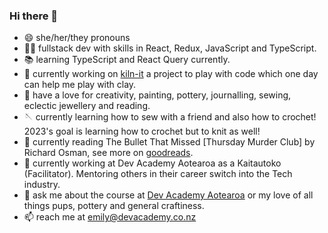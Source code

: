 ### Hi there 👋

- 😄 she/her/they pronouns
- 🧚🏼 fullstack dev with skills in React, Redux, JavaScript and TypeScript.
- 📚 learning TypeScript and React Query currently.
- 🔭 currently working on [kiln-it](https://github.com/emilyparkes/kiln-it) a project to play with code which one day can help me play with clay.
- 🎨 have a love for creativity, painting, pottery, journalling, sewing, eclectic jewellery and reading.
- 🪡 currently learning how to sew with a friend and also how to crochet! 2023's goal is learning how to crochet but to knit as well!
- 📖 currently reading The Bullet That Missed [Thursday Murder Club] by Richard Osman, see more on [goodreads](https://www.goodreads.com/emilycoco).
- 💼 currently working at Dev Academy Aotearoa as a Kaitautoko (Facilitator). Mentoring others in their career switch into the Tech industry. 
- 💬 ask me about the course at [Dev Academy Aotearoa](https://devacademy.co.nz/) or my love of all things pups, pottery and general craftiness. 
- 📫 reach me at emily@devacademy.co.nz

